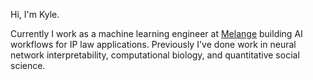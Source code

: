 Hi, I'm Kyle. 

Currently I work as a machine learning engineer at [Melange](https://www.melange.com) building AI workflows for IP law applications. Previously I've done work in neural network interpretability, computational biology, and quantitative social science.